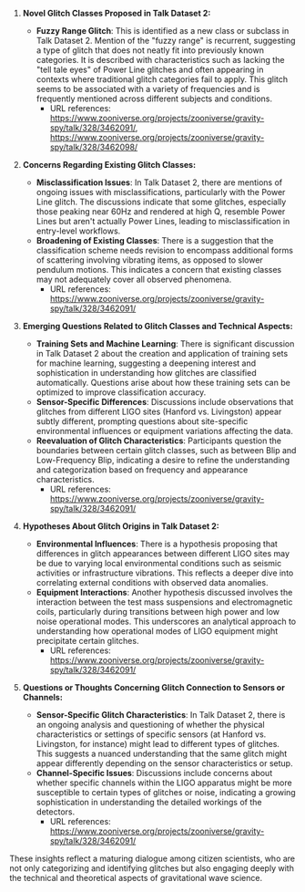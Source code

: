 1. **Novel Glitch Classes Proposed in Talk Dataset 2:**
   - **Fuzzy Range Glitch**: This is identified as a new class or subclass in Talk Dataset 2. Mention of the "fuzzy range" is recurrent, suggesting a type of glitch that does not neatly fit into previously known categories. It is described with characteristics such as lacking the "tell tale eyes" of Power Line glitches and often appearing in contexts where traditional glitch categories fail to apply. This glitch seems to be associated with a variety of frequencies and is frequently mentioned across different subjects and conditions.
     - URL references: https://www.zooniverse.org/projects/zooniverse/gravity-spy/talk/328/3462091/, https://www.zooniverse.org/projects/zooniverse/gravity-spy/talk/328/3462098/

2. **Concerns Regarding Existing Glitch Classes:**
   - **Misclassification Issues**: In Talk Dataset 2, there are mentions of ongoing issues with misclassifications, particularly with the Power Line glitch. The discussions indicate that some glitches, especially those peaking near 60Hz and rendered at high Q, resemble Power Lines but aren't actually Power Lines, leading to misclassification in entry-level workflows.
   - **Broadening of Existing Classes**: There is a suggestion that the classification scheme needs revision to encompass additional forms of scattering involving vibrating items, as opposed to slower pendulum motions. This indicates a concern that existing classes may not adequately cover all observed phenomena.
     - URL references: https://www.zooniverse.org/projects/zooniverse/gravity-spy/talk/328/3462091/

3. **Emerging Questions Related to Glitch Classes and Technical Aspects:**
   - **Training Sets and Machine Learning**: There is significant discussion in Talk Dataset 2 about the creation and application of training sets for machine learning, suggesting a deepening interest and sophistication in understanding how glitches are classified automatically. Questions arise about how these training sets can be optimized to improve classification accuracy.
   - **Sensor-Specific Differences**: Discussions include observations that glitches from different LIGO sites (Hanford vs. Livingston) appear subtly different, prompting questions about site-specific environmental influences or equipment variations affecting the data.
   - **Reevaluation of Glitch Characteristics**: Participants question the boundaries between certain glitch classes, such as between Blip and Low-Frequency Blip, indicating a desire to refine the understanding and categorization based on frequency and appearance characteristics.
     - URL references: https://www.zooniverse.org/projects/zooniverse/gravity-spy/talk/328/3462091/

4. **Hypotheses About Glitch Origins in Talk Dataset 2:**
   - **Environmental Influences**: There is a hypothesis proposing that differences in glitch appearances between different LIGO sites may be due to varying local environmental conditions such as seismic activities or infrastructure vibrations. This reflects a deeper dive into correlating external conditions with observed data anomalies.
   - **Equipment Interactions**: Another hypothesis discussed involves the interaction between the test mass suspensions and electromagnetic coils, particularly during transitions between high power and low noise operational modes. This underscores an analytical approach to understanding how operational modes of LIGO equipment might precipitate certain glitches.
     - URL references: https://www.zooniverse.org/projects/zooniverse/gravity-spy/talk/328/3462091/

5. **Questions or Thoughts Concerning Glitch Connection to Sensors or Channels:**
   - **Sensor-Specific Glitch Characteristics**: In Talk Dataset 2, there is an ongoing analysis and questioning of whether the physical characteristics or settings of specific sensors (at Hanford vs. Livingston, for instance) might lead to different types of glitches. This suggests a nuanced understanding that the same glitch might appear differently depending on the sensor characteristics or setup.
   - **Channel-Specific Issues**: Discussions include concerns about whether specific channels within the LIGO apparatus might be more susceptible to certain types of glitches or noise, indicating a growing sophistication in understanding the detailed workings of the detectors.
     - URL references: https://www.zooniverse.org/projects/zooniverse/gravity-spy/talk/328/3462091/

These insights reflect a maturing dialogue among citizen scientists, who are not only categorizing and identifying glitches but also engaging deeply with the technical and theoretical aspects of gravitational wave science.